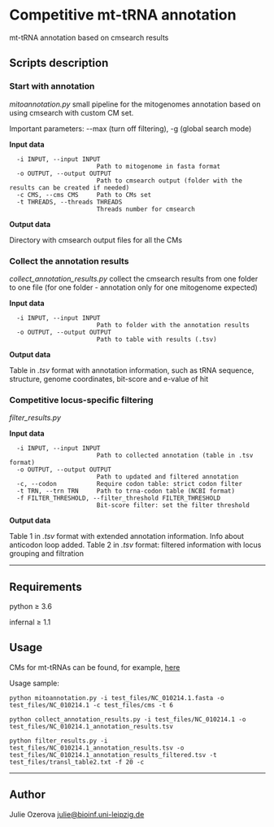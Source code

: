 # Competitive mt-tRNA annotation

mt-tRNA annotation based on cmsearch results

## Scripts description

### Start with annotation

_mitoannotation.py_ small pipeline for the mitogenomes 
annotation based on using cmsearch with custom CM set.

Important parameters: --max (turn off filtering), -g (global search mode)


**Input data**

```
  -i INPUT, --input INPUT
                        Path to mitogenome in fasta format
  -o OUTPUT, --output OUTPUT
                        Path to cmsearch output (folder with the results can be created if needed)
  -c CMS, --cms CMS     Path to CMs set
  -t THREADS, --threads THREADS
                        Threads number for cmsearch
```

**Output data**

Directory with cmsearch output files for all the CMs

### Collect the annotation results

_collect_annotation_results.py_ collect the cmsearch results from one folder
to one file (for one folder - annotation only for one mitogenome expected)

**Input data**

```
  -i INPUT, --input INPUT
                        Path to folder with the annotation results
  -o OUTPUT, --output OUTPUT
                        Path to table with results (.tsv)
```

**Output data**

Table in _.tsv_ format with annotation information, such as tRNA 
sequence, structure, genome coordinates, bit-score and e-value of hit


### Competitive locus-specific filtering

_filter_results.py_ 

**Input data**

```
  -i INPUT, --input INPUT
                        Path to collected annotation (table in .tsv format)
  -o OUTPUT, --output OUTPUT
                        Path to updated and filtered annotation
  -c, --codon           Require codon table: strict codon filter
  -t TRN, --trn TRN     Path to trna-codon table (NCBI format)
  -f FILTER_THRESHOLD, --filter_threshold FILTER_THRESHOLD
                        Bit-score filter: set the filter threshold
```

**Output data**

Table 1 in _.tsv_ format with extended annotation information. Info
about anticodon loop added.
Table 2 in _.tsv_ format: filtered information with locus grouping 
and filtration


***
## Requirements

python ≥ 3.6

infernal ≥ 1.1


## Usage

CMs for mt-tRNAs can be found, for example, [here](https://zenodo.org/records/2672835)

Usage sample:

```commandline
python mitoannotation.py -i test_files/NC_010214.1.fasta -o test_files/NC_010214.1 -c test_files/cms -t 6

python collect_annotation_results.py -i test_files/NC_010214.1 -o test_files/NC_010214.1_annotation_results.tsv

python filter_results.py -i test_files/NC_010214.1_annotation_results.tsv -o test_files/NC_010214.1_annotation_results_filtered.tsv -t test_files/transl_table2.txt -f 20 -c

```


***


## Author

Julie Ozerova [julie@bioinf.uni-leipzig.de](julie@bioinf.uni-leipzig.de)
